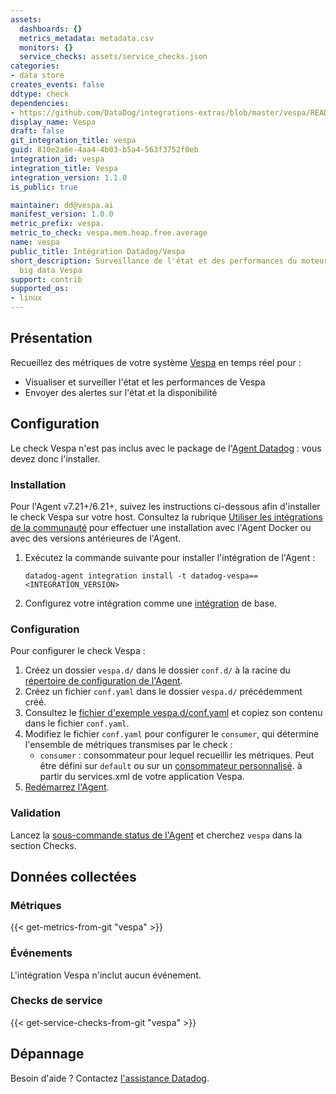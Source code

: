 ```yaml
---
assets:
  dashboards: {}
  metrics_metadata: metadata.csv
  monitors: {}
  service_checks: assets/service_checks.json
categories:
- data store
creates_events: false
ddtype: check
dependencies:
- https://github.com/DataDog/integrations-extras/blob/master/vespa/README.md
display_name: Vespa
draft: false
git_integration_title: vespa
guid: 810e2a6e-4aa4-4b03-b5a4-563f3752f0eb
integration_id: vespa
integration_title: Vespa
integration_version: 1.1.0
is_public: true

maintainer: dd@vespa.ai
manifest_version: 1.0.0
metric_prefix: vespa.
metric_to_check: vespa.mem.heap.free.average
name: vespa
public_title: Intégration Datadog/Vespa
short_description: Surveillance de l'état et des performances du moteur de traitement
  big data Vespa
support: contrib
supported_os:
- linux
---
```




## Présentation

Recueillez des métriques de votre système [Vespa][1] en temps réel pour :

- Visualiser et surveiller l'état et les performances de Vespa
- Envoyer des alertes sur l'état et la disponibilité

## Configuration

Le check Vespa n'est pas inclus avec le package de l'[Agent Datadog][2] : vous devez donc l'installer.

### Installation

Pour l'Agent v7.21+/6.21+, suivez les instructions ci-dessous afin d'installer le check Vespa sur votre host. Consultez la rubrique [Utiliser les intégrations de la communauté][3] pour effectuer une installation avec l'Agent Docker ou avec des versions antérieures de l'Agent.

1. Exécutez la commande suivante pour installer l'intégration de l'Agent :

   ```shell
   datadog-agent integration install -t datadog-vespa==<INTEGRATION_VERSION>
   ```

2. Configurez votre intégration comme une [intégration][4] de base.

### Configuration

Pour configurer le check Vespa :

1. Créez un dossier `vespa.d/` dans le dossier `conf.d/` à la racine du [répertoire de configuration de l'Agent][5].
2. Créez un fichier `conf.yaml` dans le dossier `vespa.d/` précédemment créé.
3. Consultez le [fichier d'exemple vespa.d/conf.yaml][6] et copiez son contenu dans le fichier `conf.yaml`.
4. Modifiez le fichier `conf.yaml` pour configurer le `consumer`, qui détermine l'ensemble de métriques transmises par le check :
   - `consumer` : consommateur pour lequel recueillir les métriques. Peut être défini sur `default` ou sur un [consommateur personnalisé][7].
     à partir du services.xml de votre application Vespa.
5. [Redémarrez l'Agent][8].

### Validation

Lancez la [sous-commande status de l'Agent][9] et cherchez `vespa` dans la section Checks.

## Données collectées

### Métriques
{{< get-metrics-from-git "vespa" >}}


### Événements

L'intégration Vespa n'inclut aucun événement.

### Checks de service
{{< get-service-checks-from-git "vespa" >}}


## Dépannage

Besoin d'aide ? Contactez [l'assistance Datadog][12].


[1]: https://vespa.ai/
[2]: https://app.datadoghq.com/account/settings#agent
[3]: https://docs.datadoghq.com/fr/agent/guide/use-community-integrations/
[4]: https://docs.datadoghq.com/fr/getting_started/integrations/
[5]: https://docs.datadoghq.com/fr/agent/guide/agent-configuration-files/#agent-configuration-directory
[6]: https://github.com/DataDog/integrations-extras/blob/master/vespa/datadog_checks/vespa/data/conf.yaml.example
[7]: https://docs.vespa.ai/documentation/reference/services-admin.html#metrics
[8]: https://docs.datadoghq.com/fr/agent/guide/agent-commands/#start-stop-and-restart-the-agent
[9]: https://docs.datadoghq.com/fr/agent/guide/agent-commands/#agent-status-and-information
[10]: https://github.com/DataDog/integrations-extras/blob/master/vespa/metadata.csv
[11]: https://github.com/DataDog/integrations-extras/blob/master/vespa/assets/service_checks.json
[12]: https://docs.datadoghq.com/fr/help/
